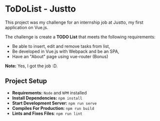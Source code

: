 # ToDoList - Justto
This project was my challenge for an internship job at Justto, my first application on Vue.js.  

The challenge is create a **TODO List** that meets the following requirements:  
- Be able to insert, edit and remove tasks from list, 
- Be developed in Vue.js with Webpack and be an SPA,
- Have an "About" page using vue-router (Bonus)  

**Note:** Yes, I got the job :D.

## Project Setup
- **Requirements:** `Node` and `NPM` installed  
- **Install Dependencies:** `npm install`  
- **Start Development Server:** `npm run serve`  
- **Compiles For Production:** `npm run build`  
- **Lints and Fixes Files**: `npm run lint`

